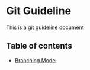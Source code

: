 # Git Guideline

This is a git guideline document

## Table of contents

- [Branching Model](branching_model.md)
